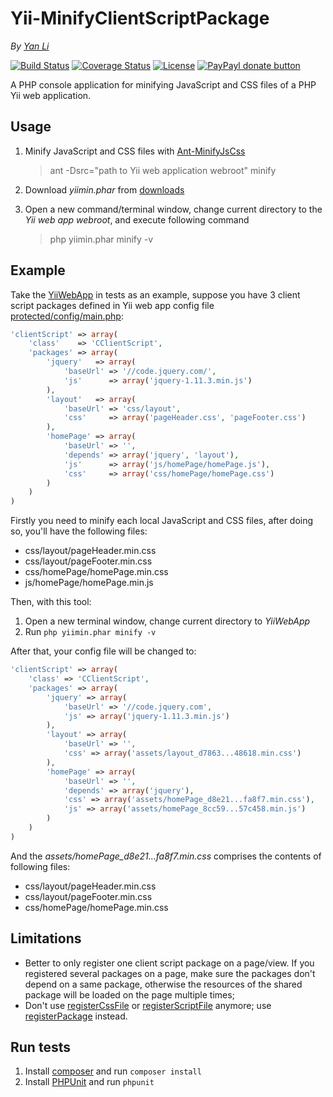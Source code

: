 # Yii-MinifyClientScriptPackage #

*By [Yan Li](https://github.com/yanli0303)* 

<!--
[![Latest Stable Version](http://img.shields.io/packagist/v/yanli0303/yii-minify-client-script-package.svg)](https://packagist.org/packages/yanli0303/yii-minify-client-script-package)
[![Total Downloads](https://img.shields.io/packagist/dt/yanli0303/yii-minify-client-script-package.svg)](https://packagist.org/packages/yanli0303/yii-minify-client-script-package)
-->
[![Build Status](https://travis-ci.org/yanli0303/Yii-MinifyClientScriptPackage.svg?branch=master)](https://travis-ci.org/yanli0303/Yii-MinifyClientScriptPackage)
[![Coverage Status](https://coveralls.io/repos/yanli0303/Yii-MinifyClientScriptPackage/badge.svg?branch=master)](https://coveralls.io/r/yanli0303/Yii-MinifyClientScriptPackage?branch=master)
[![License](https://img.shields.io/badge/License-MIT-brightgreen.svg)](https://packagist.org/packages/yanli0303/yii-minify-client-script-package)
[![PayPayl donate button](http://img.shields.io/badge/paypal-donate-orange.svg)](https://www.paypal.com/cgi-bin/webscr?cmd=_donations&business=silentwait4u%40gmail%2ecom&lc=US&item_name=Yan%20Li&no_note=0&currency_code=USD&bn=PP%2dDonationsBF%3apaypal%2ddonate%2ejpg%3aNonHostedGuest)

A PHP console application for minifying JavaScript and CSS files of a PHP Yii web application.

## Usage ##
1. Minify JavaScript and CSS files with [Ant-MinifyJsCss](https://github.com/yanli0303/Ant-MinifyJsCss)
    > ant -Dsrc="path to Yii web application webroot" minify

2. Download *yiimin.phar* from [downloads](https://github.com/yanli0303/Yii-MinifyClientScriptPackage/tree/master/downloads)

3. Open a new command/terminal window, change current directory to the *Yii web app webroot*, and execute following command
    > php yiimin.phar minify -v

## Example ##
Take the [YiiWebApp](https://github.com/yanli0303/Yii-MinifyClientScriptPackage/tree/master/tests/YiiWebApp) in tests as an example, suppose you have 3 client script packages defined in Yii web app config file [protected/config/main.php](https://github.com/yanli0303/Yii-MinifyClientScriptPackage/blob/master/tests/YiiWebApp/protected/config/main.php):

```php
'clientScript' => array(
    'class'    => 'CClientScript',
    'packages' => array(
        'jquery'   => array(
            'baseUrl' => '//code.jquery.com/',
            'js'      => array('jquery-1.11.3.min.js')
        ),
        'layout'   => array(
            'baseUrl' => 'css/layout',
            'css'     => array('pageHeader.css', 'pageFooter.css')
        ),
        'homePage' => array(
            'baseUrl' => '',
            'depends' => array('jquery', 'layout'),
            'js'      => array('js/homePage/homePage.js'),
            'css'     => array('css/homePage/homePage.css')
        )
    )
)
```

Firstly you need to minify each local JavaScript and CSS files, after doing so, you'll have the following files:
- css/layout/pageHeader.min.css
- css/layout/pageFooter.min.css
- css/homePage/homePage.min.css
- js/homePage/homePage.min.js

Then, with this tool:

1. Open a new terminal window, change current directory to *YiiWebApp*
2. Run `php yiimin.phar minify -v`

After that, your config file will be changed to:

```php
'clientScript' => array(
    'class' => 'CClientScript',
    'packages' => array(
        'jquery' => array(
            'baseUrl' => '//code.jquery.com',
            'js' => array('jquery-1.11.3.min.js')
        ),
        'layout' => array(
            'baseUrl' => '',
            'css' => array('assets/layout_d7863...48618.min.css')
        ),
        'homePage' => array(
            'baseUrl' => '',
            'depends' => array('jquery'),
            'css' => array('assets/homePage_d8e21...fa8f7.min.css'),
            'js' => array('assets/homePage_8cc59...57c458.min.js')
        )
    )
)
```

And the *assets/homePage_d8e21...fa8f7.min.css* comprises the contents of following files:
- css/layout/pageHeader.min.css
- css/layout/pageFooter.min.css
- css/homePage/homePage.min.css

## Limitations ##
- Better to only register one client script package on a page/view. If you registered several packages on a page, make sure the packages don't depend on a same package, otherwise the resources of the shared package will be loaded on the page multiple times;
-  Don't use [registerCssFile](http://www.yiiframework.com/doc/api/1.1/CClientScript#registerCssFile-detail) or [registerScriptFile](http://www.yiiframework.com/doc/api/1.1/CClientScript#registerScriptFile-detail) anymore; use [registerPackage](http://www.yiiframework.com/doc/api/1.1/CClientScript#registerPackage-detail) instead.

## Run tests ##

1. Install [composer](https://getcomposer.org/) and run `composer install`
2. Install [PHPUnit](https://phpunit.de/) and run `phpunit`
